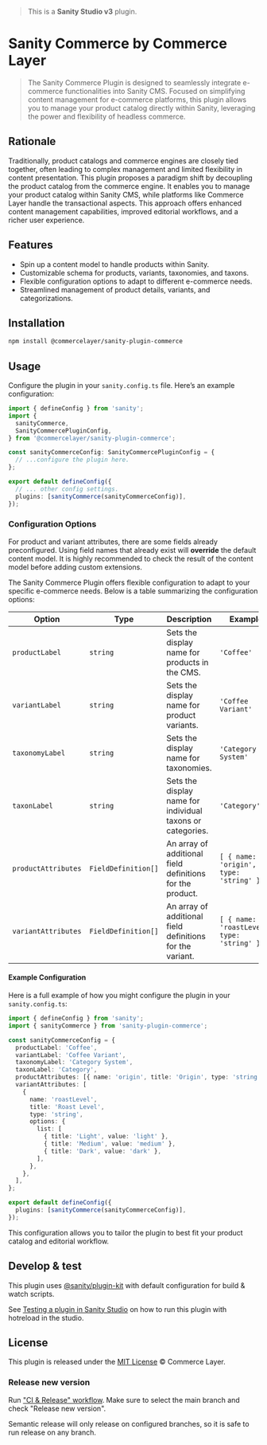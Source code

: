 > This is a **Sanity Studio v3** plugin.

# Sanity Commerce by Commerce Layer

> The Sanity Commerce Plugin is designed to seamlessly integrate e-commerce functionalities into Sanity CMS. Focused on simplifying content management for e-commerce platforms, this plugin allows you to manage your product catalog directly within Sanity, leveraging the power and flexibility of headless commerce.

## Rationale

Traditionally, product catalogs and commerce engines are closely tied together, often leading to complex management and limited flexibility in content presentation. This plugin proposes a paradigm shift by decoupling the product catalog from the commerce engine. It enables you to manage your product catalog within Sanity CMS, while platforms like Commerce Layer handle the transactional aspects. This approach offers enhanced content management capabilities, improved editorial workflows, and a richer user experience.

## Features

- Spin up a content model to handle products within Sanity.
- Customizable schema for products, variants, taxonomies, and taxons.
- Flexible configuration options to adapt to different e-commerce needs.
- Streamlined management of product details, variants, and categorizations.

## Installation

```sh
npm install @commercelayer/sanity-plugin-commerce
```

## Usage

Configure the plugin in your `sanity.config.ts` file. Here’s an example configuration:

```typescript
import { defineConfig } from 'sanity';
import {
  sanityCommerce,
  SanityCommercePluginConfig,
} from '@commercelayer/sanity-plugin-commerce';

const sanityCommerceConfig: SanityCommercePluginConfig = {
  // ...configure the plugin here.
};

export default defineConfig({
  // ... other config settings.
  plugins: [sanityCommerce(sanityCommerceConfig)],
});
```

### Configuration Options

For product and variant attributes, there are some fields already preconfigured. Using field names that already exist will **override** the default content model. It is highly recommended to check the result of the content model before adding custom extensions.

The Sanity Commerce Plugin offers flexible configuration to adapt to your specific e-commerce needs. Below is a table summarizing the configuration options:

| Option              | Type                | Description                                                | Example                                      |
| ------------------- | ------------------- | ---------------------------------------------------------- | -------------------------------------------- |
| `productLabel`      | `string`            | Sets the display name for products in the CMS.             | `'Coffee'`                                   |
| `variantLabel`      | `string`            | Sets the display name for product variants.                | `'Coffee Variant'`                           |
| `taxonomyLabel`     | `string`            | Sets the display name for taxonomies.                      | `'Category System'`                          |
| `taxonLabel`        | `string`            | Sets the display name for individual taxons or categories. | `'Category'`                                 |
| `productAttributes` | `FieldDefinition[]` | An array of additional field definitions for the product.  | `[ { name: 'origin', type: 'string' } ]`     |
| `variantAttributes` | `FieldDefinition[]` | An array of additional field definitions for the variant.  | `[ { name: 'roastLevel', type: 'string' } ]` |

#### Example Configuration

Here is a full example of how you might configure the plugin in your `sanity.config.ts`:

```typescript
import { defineConfig } from 'sanity';
import { sanityCommerce } from 'sanity-plugin-commerce';

const sanityCommerceConfig = {
  productLabel: 'Coffee',
  variantLabel: 'Coffee Variant',
  taxonomyLabel: 'Category System',
  taxonLabel: 'Category',
  productAttributes: [{ name: 'origin', title: 'Origin', type: 'string' }],
  variantAttributes: [
    {
      name: 'roastLevel',
      title: 'Roast Level',
      type: 'string',
      options: {
        list: [
          { title: 'Light', value: 'light' },
          { title: 'Medium', value: 'medium' },
          { title: 'Dark', value: 'dark' },
        ],
      },
    },
  ],
};

export default defineConfig({
  plugins: [sanityCommerce(sanityCommerceConfig)],
});
```

This configuration allows you to tailor the plugin to best fit your product catalog and editorial workflow.

## Develop & test

This plugin uses [@sanity/plugin-kit](https://github.com/sanity-io/plugin-kit)
with default configuration for build & watch scripts.

See [Testing a plugin in Sanity Studio](https://github.com/sanity-io/plugin-kit#testing-a-plugin-in-sanity-studio)
on how to run this plugin with hotreload in the studio.

## License

This plugin is released under the [MIT License](LICENSE) © Commerce Layer.

### Release new version

Run ["CI & Release" workflow](TODO/actions/workflows/main.yml).
Make sure to select the main branch and check "Release new version".

Semantic release will only release on configured branches, so it is safe to run release on any branch.
